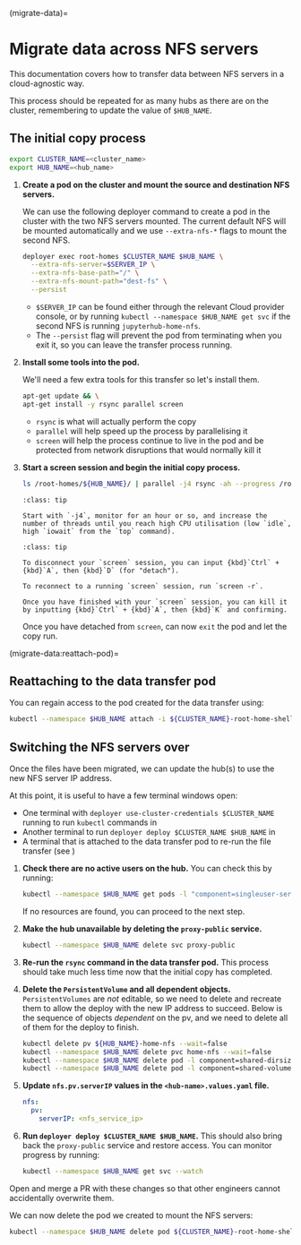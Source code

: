 (migrate-data)=
# Migrate data across NFS servers

This documentation covers how to transfer data between NFS servers in a cloud-agnostic way.

This process should be repeated for as many hubs as there are on the cluster, remembering to update the value of `$HUB_NAME`.

## The initial copy process

```bash
export CLUSTER_NAME=<cluster_name>
export HUB_NAME=<hub_name>
```

1. **Create a pod on the cluster and mount the source and destination NFS servers.**

   We can use the following deployer command to create a pod in the cluster with the two NFS servers mounted.
   The current default NFS will be mounted automatically and we use `--extra-nfs-*` flags to mount the second NFS.

   ```bash
   deployer exec root-homes $CLUSTER_NAME $HUB_NAME \
     --extra-nfs-server=$SERVER_IP \
     --extra-nfs-base-path="/" \
     --extra-nfs-mount-path="dest-fs" \
     --persist
   ```

   - `$SERVER_IP` can be found either through the relevant Cloud provider console, or by running `kubectl --namespace $HUB_NAME get svc` if the second NFS is running `jupyterhub-home-nfs`.
   - The `--persist` flag will prevent the pod from terminating when you exit it, so you can leave the transfer process running.

1. **Install some tools into the pod.**

   We'll need a few extra tools for this transfer so let's install them.

   ```bash
   apt-get update && \
   apt-get install -y rsync parallel screen
   ```

   - `rsync` is what will actually perform the copy
   - `parallel` will help speed up the process by parallelising it
   - `screen` will help the process continue to live in the pod and be protected from network disruptions that would normally kill it

1. **Start a screen session and begin the initial copy process.**

   ```bash
   ls /root-homes/${HUB_NAME}/ | parallel -j4 rsync -ah --progress /root-homes/${HUB_NAME}/{}/ /dest-fs/${HUB_NAME}/{}/
   ```

   ```{admonition} Monitoring tips
   :class: tip

   Start with `-j4`, monitor for an hour or so, and increase the number of threads until you reach high CPU utilisation (low `idle`, high `iowait` from the `top` command).
   ```

   ```{admonition} screen tips
   :class: tip

   To disconnect your `screen` session, you can input {kbd}`Ctrl` + {kbd}`A`, then {kbd}`D` (for "detach").

   To reconnect to a running `screen` session, run `screen -r`.

   Once you have finished with your `screen` session, you can kill it by inputting {kbd}`Ctrl` + {kbd}`A`, then {kbd}`K` and confirming.
   ```

   Once you have detached from `screen`, can now `exit` the pod and let the copy run.

(migrate-data:reattach-pod)=
## Reattaching to the data transfer pod

You can regain access to the pod created for the data transfer using:

```bash
kubectl --namespace $HUB_NAME attach -i ${CLUSTER_NAME}-root-home-shell
```

## Switching the NFS servers over

Once the files have been migrated, we can update the hub(s) to use the new NFS server IP address.

At this point, it is useful to have a few terminal windows open:

- One terminal with `deployer use-cluster-credentials $CLUSTER_NAME` running to run `kubectl` commands in
- Another terminal to run `deployer deploy $CLUSTER_NAME $HUB_NAME` in
- A terminal that is attached to the data transfer pod to re-run the file transfer (see [](migrate-data:reattach-pod))

1. **Check there are no active users on the hub.**
   You can check this by running:

   ```bash
   kubectl --namespace $HUB_NAME get pods -l "component=singleuser-server"
   ```

   If no resources are found, you can proceed to the next step.

2. **Make the hub unavailable by deleting the `proxy-public` service.**

   ```bash
   kubectl --namespace $HUB_NAME delete svc proxy-public
   ```

3. **Re-run the `rsync` command in the data transfer pod.**
   This process should take much less time now that the initial copy has completed.

4. **Delete the `PersistentVolume` and all dependent objects.**
   `PersistentVolumes` are _not_ editable, so we need to delete and recreate them to allow the deploy with the new IP address to succeed.
   Below is the sequence of objects _dependent_ on the pv, and we need to delete all of them for the deploy to finish.

   ```bash
   kubectl delete pv ${HUB_NAME}-home-nfs --wait=false
   kubectl --namespace $HUB_NAME delete pvc home-nfs --wait=false
   kubectl --namespace $HUB_NAME delete pod -l component=shared-dirsize-metrics
   kubectl --namespace $HUB_NAME delete pod -l component=shared-volume-metrics
   ```

5. **Update `nfs.pv.serverIP` values in the `<hub-name>.values.yaml` file.**

   ```yaml
   nfs:
     pv:
       serverIP: <nfs_service_ip>
   ```

6. **Run `deployer deploy $CLUSTER_NAME $HUB_NAME`.**
   This should also bring back the `proxy-public` service and restore access.
   You can monitor progress by running:

   ```bash
   kubectl --namespace $HUB_NAME get svc --watch
   ```

Open and merge a PR with these changes so that other engineers cannot accidentally overwrite them.

We can now delete the pod we created to mount the NFS servers:

```bash
kubectl --namespace $HUB_NAME delete pod ${CLUSTER_NAME}-root-home-shell
```
